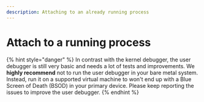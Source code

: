 ```yaml
---
description: Attaching to an already running process
---
```


# Attach to a running process

{% hint style="danger" %}
In contrast with the kernel debugger, the user debugger is still very basic and needs a lot of tests and improvements. We **highly recommend** not to run the user debugger in your bare metal system. Instead, run it on a supported virtual machine to won't end up with a Blue Screen of Death (BSOD) in your primary device. Please keep reporting the issues to improve the user debugger.
{% endhint %}

###
